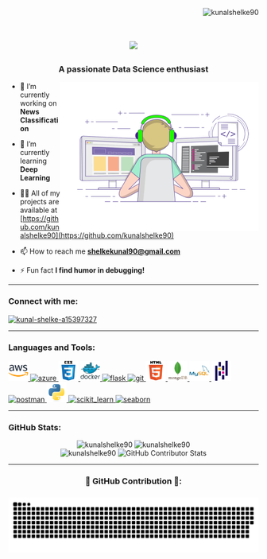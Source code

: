 <p align="right"> 
  <img src="https://komarev.com/ghpvc/?username=kunalshelke90&label=Profile%20views&color=0e75b6&style=flat" alt="kunalshelke90" /> 
</p>

<h1 align="center">
    <img src="https://readme-typing-svg.herokuapp.com/?font=Righteous&size=35&center=true&vCenter=true&width=500&height=70&duration=4000&lines=Hi+There!+👋;+I'm+Kunal+Shelke!;" />
</h1>
<h3 align="center">A passionate Data Science enthusiast </h3>

<img align="right" alt="Coding" width="400" src="https://github.com/kunalshelke90/kunalshelke90/blob/main/github%20coding%20.gif">

- 🔭 I’m currently working on **News Classification**

- 🌱 I’m currently learning **Deep Learning**

- 👨‍💻 All of my projects are available at [https://github.com/kunalshelke90](https://github.com/kunalshelke90)

- 📫 How to reach me **shelkekunal90@gmail.com**

- ⚡ Fun fact **I find humor in debugging!**

---

<h3 align="left">Connect with me:</h3>
<p align="left">
  <a href="https://www.linkedin.com/in/kunalshelke/" target="blank">
    <img align="center" src="https://raw.githubusercontent.com/rahuldkjain/github-profile-readme-generator/master/src/images/icons/Social/linked-in-alt.svg" alt="kunal-shelke-a15397327" height="30" width="40" />
  </a>
</p>

---

<h3 align="left">Languages and Tools:</h3>
<p align="left"> 
  <a href="https://aws.amazon.com" target="_blank" rel="noreferrer"> 
    <img src="https://raw.githubusercontent.com/devicons/devicon/master/icons/amazonwebservices/amazonwebservices-original-wordmark.svg" alt="aws" width="40" height="40"/> 
  </a> 
  <a href="https://azure.microsoft.com/en-in/" target="_blank" rel="noreferrer"> 
    <img src="https://www.vectorlogo.zone/logos/microsoft_azure/microsoft_azure-icon.svg" alt="azure" width="40" height="40"/> 
  </a> 
  <a href="https://www.w3schools.com/css/" target="_blank" rel="noreferrer"> 
    <img src="https://raw.githubusercontent.com/devicons/devicon/master/icons/css3/css3-original-wordmark.svg" alt="css3" width="40" height="40"/> 
  </a> 
  <a href="https://www.docker.com/" target="_blank" rel="noreferrer"> 
    <img src="https://raw.githubusercontent.com/devicons/devicon/master/icons/docker/docker-original-wordmark.svg" alt="docker" width="40" height="40"/> 
  </a> 
  <a href="https://flask.palletsprojects.com/" target="_blank" rel="noreferrer"> 
    <img src="https://www.vectorlogo.zone/logos/pocoo_flask/pocoo_flask-icon.svg" alt="flask" width="40" height="40"/> 
  </a> 
  <a href="https://git-scm.com/" target="_blank" rel="noreferrer"> 
    <img src="https://www.vectorlogo.zone/logos/git-scm/git-scm-icon.svg" alt="git" width="40" height="40"/> 
  </a> 
  <a href="https://www.w3.org/html/" target="_blank" rel="noreferrer"> 
    <img src="https://raw.githubusercontent.com/devicons/devicon/master/icons/html5/html5-original-wordmark.svg" alt="html5" width="40" height="40"/> 
  </a> 
  <a href="https://www.mongodb.com/" target="_blank" rel="noreferrer"> 
    <img src="https://raw.githubusercontent.com/devicons/devicon/master/icons/mongodb/mongodb-original-wordmark.svg" alt="mongodb" width="40" height="40"/> 
  </a> 
  <a href="https://www.mysql.com/" target="_blank" rel="noreferrer"> 
    <img src="https://raw.githubusercontent.com/devicons/devicon/master/icons/mysql/mysql-original-wordmark.svg" alt="mysql" width="40" height="40"/> 
  </a> 
  <a href="https://pandas.pydata.org/" target="_blank" rel="noreferrer"> 
    <img src="https://raw.githubusercontent.com/devicons/devicon/2ae2a900d2f041da66e950e4d48052658d850630/icons/pandas/pandas-original.svg" alt="pandas" width="40" height="40"/> 
  </a> 
  <a href="https://postman.com" target="_blank" rel="noreferrer"> 
    <img src="https://www.vectorlogo.zone/logos/getpostman/getpostman-icon.svg" alt="postman" width="40" height="40"/> 
  </a> 
  <a href="https://www.python.org" target="_blank" rel="noreferrer"> 
    <img src="https://raw.githubusercontent.com/devicons/devicon/master/icons/python/python-original.svg" alt="python" width="40" height="40"/> 
  </a> 
  <a href="https://scikit-learn.org/" target="_blank" rel="noreferrer"> 
    <img src="https://upload.wikimedia.org/wikipedia/commons/0/05/Scikit_learn_logo_small.svg" alt="scikit_learn" width="40" height="40"/> 
  </a> 
  <a href="https://seaborn.pydata.org/" target="_blank" rel="noreferrer"> 
    <img src="https://seaborn.pydata.org/_images/logo-mark-lightbg.svg" alt="seaborn" width="40" height="40"/> 
  </a> 
</p>

---

<h3 align="left">GitHub Stats:</h3>

<div align="center">
  <img src="https://github-readme-stats.vercel.app/api?username=kunalshelke90&show_icons=true&locale=en&theme=dark" alt="kunalshelke90" />
  <img src="https://github-readme-streak-stats.herokuapp.com/?user=kunalshelke90&theme=dark" alt="kunalshelke90" />
</div>

<div align="center">
  <img src="https://github-readme-stats.vercel.app/api/top-langs?username=kunalshelke90&show_icons=true&locale=en&layout=compact&theme=dark" alt="kunalshelke90" />
  <img src="https://github-contributor-stats.vercel.app/api?username=kunalshelke90&limit=3&theme=dark&combine_all_yearly_contributions=true" alt="GitHub Contributor Stats">
</div>

---

<h3 align="center">🐍 GitHub Contribution 🐍:</h3>
<h3 align="center">
  <img src="https://github.com/kunalshelke90/kunalshelke90/blob/main/github-contribution-grid-snake.svg">
</h3>
